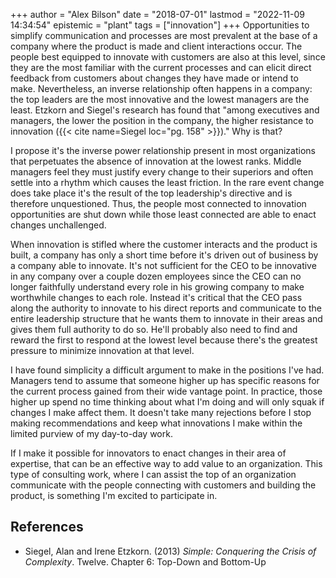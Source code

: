 +++
author = "Alex Bilson"
date = "2018-07-01"
lastmod = "2022-11-09 14:34:54"
epistemic = "plant"
tags = ["innovation"]
+++
Opportunities to simplify communication and processes are most prevalent at the base of a company where the product is made and client interactions occur. The people best equipped to innovate with customers are also at this level, since they are the most familiar with the current processes and can elicit direct feedback from customers about changes they have made or intend to make. Nevertheless, an inverse relationship often happens in a company: the top leaders are the most innovative and the lowest managers are the least. Etzkorn and Siegel's research has found that "among executives and managers, the lower the position in the company, the higher resistance to innovation ({{< cite name=Siegel loc="pg. 158" >}})." Why is that?

I propose it's the inverse power relationship present in most organizations that perpetuates the absence of innovation at the lowest ranks. Middle managers feel they must justify every change to their superiors and often settle into a rhythm which causes the least friction. In the rare event change does take place it's the result of the top leadership's directive and is therefore unquestioned. Thus, the people most connected to innovation opportunities are shut down while those least connected are able to enact changes unchallenged.

When innovation is stifled where the customer interacts and the product is built, a company has only a short time before it's driven out of business by a company able to innovate. It's not sufficient for the CEO to be innovative in any company over a couple dozen employees since the CEO can no longer faithfully understand every role in his growing company to make worthwhile changes to each role. Instead it's critical that the CEO pass along the authority to innovate to his direct reports and communicate to the entire leadership structure that he wants them to innovate in their areas and gives them full authority to do so. He'll probably also need to find and reward the first to respond at the lowest level because there's the greatest pressure to minimize innovation at that level.

I have found simplicity a difficult argument to make in the positions I've had. Managers tend to assume that someone higher up has specific reasons for the current process gained from their wide vantage point. In practice, those higher up spend no time thinking about what I'm doing and will only squak if changes I make affect them. It doesn't take many rejections before I stop making recommendations and keep what innovations I make within the limited purview of my day-to-day work.

If I make it possible for innovators to enact changes in their area of expertise, that can be an effective way to add value to an organization. This type of consulting work, where I can assist the top of an organization communicate with the people connecting with customers and building the product, is something I'm excited to participate in.

## References

- Siegel, Alan and Irene Etzkorn. (2013) _Simple: Conquering the Crisis of Complexity_. Twelve. Chapter 6: Top-Down and Bottom-Up
